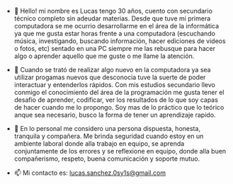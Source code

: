 - 👋  Hello! mi nombre es Lucas tengo 30 años, cuento con secundario técnico completo sin adeudar materias. Desde que tuve mi primera computadora se me ocurrio desarrollarme en el área de la informática ya que me gusta estar horas frente a una computadora (escuchando música, investigando, buscando información, hacer ediciones de videos o fotos, etc) sentado en una PC siempre me las rebusque para hacer algo o aprender aquello que me guste o me llame la atención.


- 👀  Cuando se trató de realizar algo nuevo en la computadora ya sea utilizar progamas nuevos que desconocia tuve la suerte de poder interactuar y entenderlos rápidos. Con mis estudios secundario llevo conmigo el conocimiento del área de la programación me gusta tener el desafio de aprender, codificar, ver los resultados de lo que soy capas de hacer cuando me lo propongo. Soy mas de lo práctico que lo teórico anque sea necesario, busco la forma de tener un aprendizaje rapido.


- 💞️  En lo personal me considero una persona dispuesta, honesta, tranquila y compañera. Me brinda seguridad cuando estoy en un ambiente laboral donde alla trabajo en equipo, se aprenda conjuntamente de los errores y se reflexione en equipo, donde alla buen compañerismo, respeto, buena comunicación y soporte mutuo.


- 📫 Mi contacto es:  lucas.sanchez.0sy1s@gmail.com 


<!---
StudentLucas/StudentLucas is a ✨ special ✨ repository because its `README.md` (this file) appears on your GitHub profile.
You can click the Preview link to take a look at your changes.
--->
